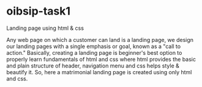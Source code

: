 # oibsip-task1
Landing page using html & css

Any web page on which a customer can land is a landing page, we design our landing pages with a single emphasis or goal, known as a "call to action." Basically, creating a landing page is beginner's best option to properly learn fundamentals of html and css where html provides the basic and plain structure of header, navigation menu and css helps style & beautify it. So, here a matrimonial landing page is created using only html and css.
